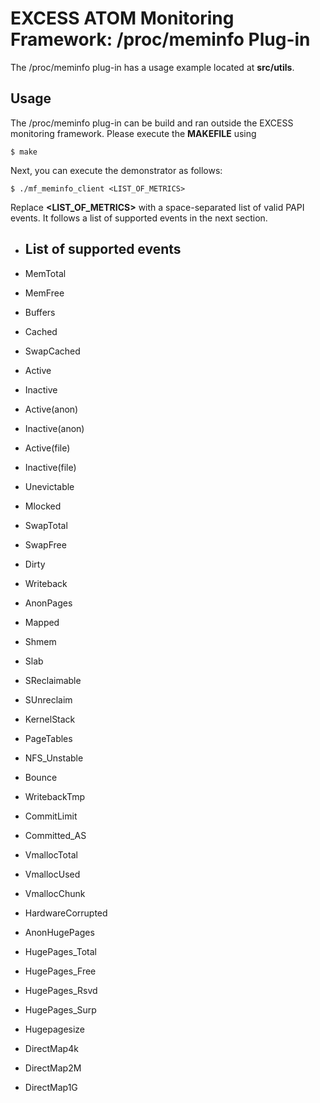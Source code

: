 # EXCESS ATOM Monitoring Framework: /proc/meminfo Plug-in

The /proc/meminfo plug-in has a usage example located at **src/utils**.



## Usage

The /proc/meminfo plug-in can be build and ran outside the EXCESS monitoring
framework. Please execute the **MAKEFILE** using

```
$ make
```

Next, you can execute the demonstrator as follows:

```
$ ./mf_meminfo_client <LIST_OF_METRICS>
```

Replace **<LIST_OF_METRICS>** with a space-separated list of valid PAPI events.
It follows a list of supported events in the next section.



- ## List of supported events

- MemTotal
- MemFree
- Buffers
- Cached
- SwapCached
- Active
- Inactive
- Active(anon)
- Inactive(anon)
- Active(file)
- Inactive(file)
- Unevictable
- Mlocked
- SwapTotal
- SwapFree
- Dirty
- Writeback
- AnonPages
- Mapped
- Shmem
- Slab
- SReclaimable
- SUnreclaim
- KernelStack
- PageTables
- NFS_Unstable
- Bounce
- WritebackTmp
- CommitLimit
- Committed_AS
- VmallocTotal
- VmallocUsed
- VmallocChunk
- HardwareCorrupted
- AnonHugePages
- HugePages_Total
- HugePages_Free
- HugePages_Rsvd
- HugePages_Surp
- Hugepagesize
- DirectMap4k
- DirectMap2M
- DirectMap1G